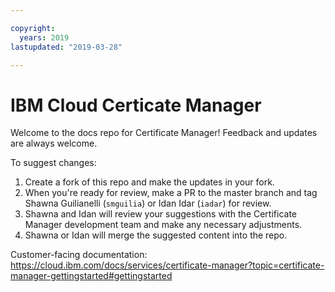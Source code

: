 ```yaml
---

copyright:
  years: 2019
lastupdated: "2019-03-28"

---
```



# IBM Cloud Certicate Manager

Welcome to the docs repo for Certificate Manager! Feedback and updates are always welcome.



To suggest changes:

1. Create a fork of this repo and make the updates in your fork.
2. When you're ready for review, make a PR to the master branch and tag Shawna Guilianelli (`smguilia`) or Idan Idar (`iadar`) for review.
3. Shawna and Idan will review your suggestions with the Certificate Manager development team and make any necessary adjustments.
4. Shawna or Idan will merge the suggested content into the repo.

Customer-facing documentation: https://cloud.ibm.com/docs/services/certificate-manager?topic=certificate-manager-gettingstarted#gettingstarted







